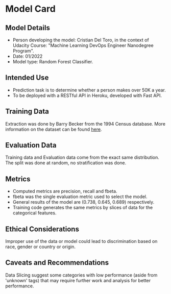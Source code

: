 # Model Card

## Model Details
- Person developing the model: Cristian Del Toro, in the context of Udacity Course: "Machine Learning DevOps Engineer Nanodegree Program".
- Date: 01/2022
- Model type: Random Forest Classifier.

## Intended Use
- Prediction task is to determine whether a person makes over 50K a year.
- To be deployed with a RESTful API in Heroku, developed with Fast API.

## Training Data
Extraction was done by Barry Becker from the 1994 Census database. More information on the dataset can be found [here](https://archive.ics.uci.edu/ml/datasets/census+income).


## Evaluation Data
Training data and Evaluation data come from the exact same distribution. The split was done at random, no stratification was done.

## Metrics
- Computed metrics are precision, recall and fbeta.
- fbeta was the single evaluation metric used to select the model.
- General results of the model are (0.738, 0.645, 0.689) respectively.
- Training code generates the same metrics by slices of data for the categorical features.

## Ethical Considerations
Improper use of the data or model could lead to discrimination based on race, gender or country or origin.

## Caveats and Recommendations
Data Slicing suggest some categories with low performance (aside from 'unknown' tags) that may require further work and analysis for better performance.
